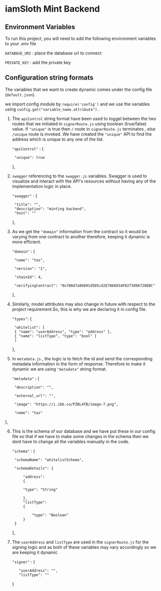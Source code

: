 # iamSloth Mint Backend

## Environment Variables

To run this project, you will need to add the following environment variables to your .env file

`DATABASE_URI` : place the database url to connect

`PRIVATE_KEY` : add the private key

## Configuration string formats

The variables that we want to create dynamic 
comes under the config file (`default.json`).


we import config module by `require('config')` 
and we use the variables using `config.get("variable_name.attribute")` .


1) The `apiControl` string format have been used to toggel
between the two routes that we initiated in `signerRoute.js` 
using boolean (true/false) value. If  `"unique"` is true then `/`
route in `signerRoute.js` terminates , else `/unique` route is 
invoked. We have created the `"unique"` API to find the address which
is unique to any one of the list.  

    `"apiControl"` : {

        "unique": true

    },

2) `swagger` referencing to the `swagger.js` variables. Swagger is used to visualize and interact with the API's resources without having any of the implementation logic in place.

    `"swagger"` : {

        "title": "",
        "description": "minting backend",
        "host": ""
    },

3) As we get the `"domain"` information from the contract so it would be varying from one contract to another therefore, keeping it dynamic is more efficient.

    `"domain"` : {

        "name": "tas",

        "version": "1",

        "chainId": 4,

        "verifyingContract": "0x780d7a86891d5D5cd2E7866D34F02f3096720EBC"

      },

4) Similarly, model attributes may also change in future with respect to the project requirement.So, this is why we are declaring it in config file.

    `"types"`: {

        "whitelist": [
        { "name": "userAddress", "type": "address" },
        { "name": "listType", "type": "bool" }
        ]
    },

5) In `metadata.js` , the logic is to fetch the id and send the corresponding metadata information in the form of response. Therefore to make it dynamic we are using `"metadata"` string format.

   `"metadata"` : {

        "description": "",
        
        "external_url": "",

        "image": "https://i.ibb.co/PZBL4fB/image-7.png",

        "name": "tas"
  },

6) This is the schema of our database and we have put these in our config file so that if we have to make some changes in the schema then we dont have to change all the variables manually in the code.

    `"schema"` : {

        "schemaName": "whitelistSchema",
        
        "schemaDetails": {

            "address": 
            {

            "type": "String"
            
            },
            "listType": 
            {

                "type": "Boolean"
            }
        }
    },

7) The `userAddress` and `listType` are used in the `signerRoute.js` for the signing logic and as both of these variables may vary accordingly so we are keeping it dynamic  

      `"signer"` : {

          "userAddress": "",
          "listType": ""
      }


